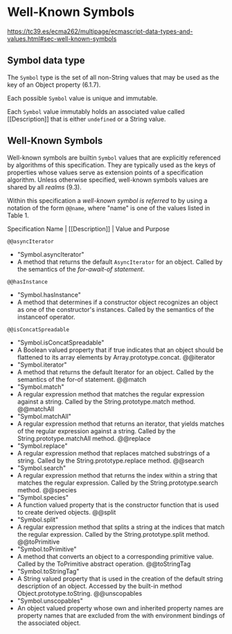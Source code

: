 # Well-Known Symbols

https://tc39.es/ecma262/multipage/ecmascript-data-types-and-values.html#sec-well-known-symbols

## Symbol data type

The `Symbol` type is the set of all non-String values that may be used as the key of an Object property (6.1.7).

Each possible `Symbol` value is unique and immutable.

Each `Symbol` value immutably holds an associated value called [[Description]] that is either `undefined` or a String value.

## Well-Known Symbols

Well-known symbols are builtin `Symbol` values that are explicitly referenced by algorithms of this specification. They are typically used as the keys of properties whose values serve as extension points of a specification algorithm. Unless otherwise specified, well-known symbols values are shared by all *realms* (9.3).

Within this specification a *well-known symbol is referred* to by using a notation of the form `@@name`, where "name" is one of the values listed in Table 1.


Specification Name | [[Description]] | Value and Purpose


`@@asyncIterator`
- "Symbol.asyncIterator"
- A method that returns the default `AsyncIterator` for an object. Called by the semantics of the *for-await-of statement*.

`@@hasInstance`
- "Symbol.hasInstance"
- A method that determines if a constructor object recognizes an object as one of the constructor's instances. Called by the semantics of the instanceof operator.

`@@isConcatSpreadable`
- "Symbol.isConcatSpreadable"
- A Boolean valued property that if true indicates that an object should be flattened to its array elements by Array.prototype.concat.
@@iterator
- "Symbol.iterator"
- A method that returns the default Iterator for an object. Called by the semantics of the for-of statement.
@@match
- "Symbol.match"
- A regular expression method that matches the regular expression against a string. Called by the String.prototype.match method.
@@matchAll
- "Symbol.matchAll"
- A regular expression method that returns an iterator, that yields matches of the regular expression against a string. Called by the String.prototype.matchAll method.
@@replace
- "Symbol.replace"
- A regular expression method that replaces matched substrings of a string. Called by the String.prototype.replace method.
@@search
- "Symbol.search"
- A regular expression method that returns the index within a string that matches the regular expression. Called by the String.prototype.search method.
@@species
- "Symbol.species"
- A function valued property that is the constructor function that is used to create derived objects.
@@split
- "Symbol.split"
- A regular expression method that splits a string at the indices that match the regular expression. Called by the String.prototype.split method.
@@toPrimitive
- "Symbol.toPrimitive"
- A method that converts an object to a corresponding primitive value. Called by the ToPrimitive abstract operation.
@@toStringTag
- "Symbol.toStringTag"
- A String valued property that is used in the creation of the default string description of an object. Accessed by the built-in method Object.prototype.toString.
@@unscopables
- "Symbol.unscopables"
- An object valued property whose own and inherited property names are property names that are excluded from the with environment bindings of the associated object.

